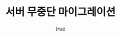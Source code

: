 ---
layout: post

title: 서버 무중단 마이그레이션
cover_image: blog-cover.png

excerpt: KT에서 Amazon으로
external_url: https://www.slideshare.net/sinwoobang/kt-amazon
author:
  name: 방신우
  page: http://sinwoobang.me/
---